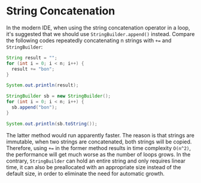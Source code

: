 # String Concatenation

In the modern IDE, when using the string concatenation operator in a loop, it's suggested that we should use `StringBuilder.append()` instead. Compare the following codes repeatedly concatenating n strings with `+=` and `StringBuilder`:

```java
String result = "";
for (int i = 0; i < n; i++) {
  result += "bon";
}

System.out.println(result);
```

```java
StringBuilder sb = new StringBuilder();
for (int i = 0; i < n; i++) {
  sb.append("bon");
}

System.out.println(sb.toString());
```

The latter method would run apparently faster. The reason is that strings are immutable, when two strings are concatenated, both strings will be copied. Therefore, using `+=` in the former method results in time complexity `O(n^2)`, the performance will get much worse as the number of loops grows. In the contrary, `StringBuilder` can hold an entire string and only requires linear time, it can also be preallocated with an appropriate size instead of the default size, in order to eliminate the need for automatic growth.
